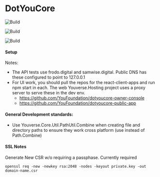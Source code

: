 # DotYouCore

![Build](https://github.com/YouFoundation/DotYouCore/actions/workflows/dotnet.yml/badge.svg)

![Build](https://github.com/YouFoundation/DotYouCore/actions/workflows/ubuntu-build.yml/badge.svg)

![Build](https://github.com/YouFoundation/DotYouCore/actions/workflows/deploy-to-demo.yml/badge.svg)


#### Setup

Notes:
* The API tests use frodo.digital and samwise.digital.  Public DNS has these configured to point to 127.0.0.1
* For UI work, you should pull the repos for the react-client-apps and run npm start in each.  The web Youverse.Hosting project uses a proxy server to serve these in the dev env.
  * https://github.com/YouFoundation/dotyoucore-owner-console
  * https://github.com/YouFoundation/dotyoucore-public-app

#### General Development standards: 
- Use Youverse.Core.Util.PathUtil.Combine when creating file and directory paths to ensure they work cross platform (use instead of Path.Combine)



#### SSL Notes

Generate New CSR w/o requiring a passphase.  Currently required

`openssl req -new -newkey rsa:2048 -nodes -keyout private.key -out domain-name.csr`

